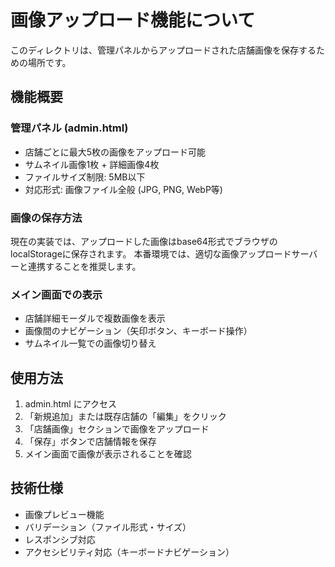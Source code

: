 # 画像アップロード機能について

このディレクトリは、管理パネルからアップロードされた店舗画像を保存するための場所です。

## 機能概要

### 管理パネル (admin.html)
- 店舗ごとに最大5枚の画像をアップロード可能
- サムネイル画像1枚 + 詳細画像4枚
- ファイルサイズ制限: 5MB以下
- 対応形式: 画像ファイル全般 (JPG, PNG, WebP等)

### 画像の保存方法
現在の実装では、アップロードした画像はbase64形式でブラウザのlocalStorageに保存されます。
本番環境では、適切な画像アップロードサーバーと連携することを推奨します。

### メイン画面での表示
- 店舗詳細モーダルで複数画像を表示
- 画像間のナビゲーション（矢印ボタン、キーボード操作）
- サムネイル一覧での画像切り替え

## 使用方法

1. admin.html にアクセス
2. 「新規追加」または既存店舗の「編集」をクリック
3. 「店舗画像」セクションで画像をアップロード
4. 「保存」ボタンで店舗情報を保存
5. メイン画面で画像が表示されることを確認

## 技術仕様

- 画像プレビュー機能
- バリデーション（ファイル形式・サイズ）
- レスポンシブ対応
- アクセシビリティ対応（キーボードナビゲーション）